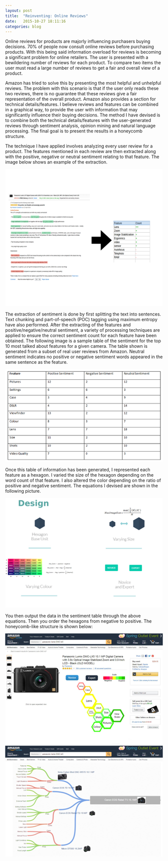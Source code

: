 ```yaml
---
layout: post
title:  "Reinventing: Online Reviews"
date:   2015-10-27 18:11:16
categories: blog
---
```


Online reviews for products are majorly influencing purchasers buying decisions. 70% of people now consult online reviews before purchasing products. With this being said information overload for reviews is becoming a significant problem for online retailers. The user is presented with a bewildering number of reviews for each product. To compare two items the user must read a large number of reviews to get a fair and overall view of a product.

Amazon has tried to solve this by presenting the most helpful and unhelpful reviews. The problem with this scenario is that if the user only reads these two reviews, there is no guarantee that these reviews give a fair representation of the overall product. Amazon also provides a section for technical details/features. I believe reviews and features can be combined in a graphical way, to provide the user with information that may significantly influence their buying decisions. The method I have devised is to combine both the technical details/features with the user-generated reviews through sentiment analysis, opinion mining and natural language processing. The final goal is to present the results in a honeycomb structure.

The technique I have applied involves analyzing every user review for a product. The features mentioned in each review are then extracted along with the positive, negative or neutral sentiment relating to that feature. The image below shows an example of the extraction.


<div class="honeycombpic">
<img src="https://raw.githubusercontent.com/bawn92/bawn92.github.io/master/assets/img/feature-extraction.png"/>
</div>



The extraction of sentiment is done by first splitting the text into sentences. Text chunking and part-of-speech (POC) tagging using maximum entropy have also performed. After the extracting of the features and positive/negative/neutral sentiment, a variety of processing techniques are applied to ensure the correct sentiment count for each feature have been obtained. The following image is a sample table of the sentiment for the top 10 most talked about features for a given camera. The table shown is generated from a subset of real user reviews from Amazon. Neutral sentiment indicates no positive or negative sentiment words appeared in the same sentence as the feature.

<div class="honeycombpic">
<img class="honeycomb-pic" src="https://raw.githubusercontent.com/bawn92/bawn92.github.io/master/assets/img/totalcount.png" />
</div>

Once this table of information has been generated, I represented each feature as a hexagon. I varied the size of the hexagon depending on the word count of that feature. I also altered the color depending on the ratio of positive and negative sentiment. The equations I devised are shown in the following picture.

<div class="honeycombpic">
<img class="honeycomb-pic" src="https://raw.githubusercontent.com/bawn92/bawn92.github.io/master/assets/img/design.png" />
</div>

You then output the data in the sentiment table through the above equations. Then you order the hexagons from negative to positive. The honeycomb-like structure is shown below:

<div class="honeycombpic">
<img class="honeycomb-pic" src="https://raw.githubusercontent.com/bawn92/bawn92.github.io/master/assets/img/honeycomb.jpg" />
</div>

<div class="honeycombpic">
<img class="honeycomb-pic" src="https://raw.githubusercontent.com/bawn92/bawn92.github.io/master/assets/img/amazonShop.jpg" />
</div>
